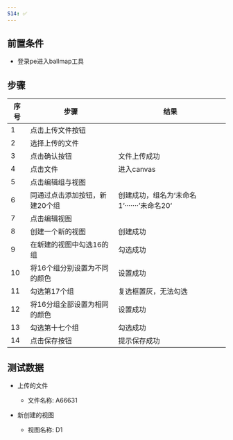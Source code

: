 ```yaml
---
S14: ✅
---
```


## 前置条件

- 登录pe进入ballmap工具

## 步骤

| 序号  | 步骤               | 结果                           |
| --- | ---------------- | ---------------------------- |
| 1   | 点击上传文件按钮         |                              |
| 2   | 选择上传的文件          |                              |
| 3   | 点击确认按钮           | 文件上传成功                       |
| 4   | 点击文件             | 进入canvas                     |
| 5   | 点击编辑组与视图         |                              |
| 6   | 同通过点击添加按钮，新建20个组 | 创建成功，组名为‘未命名1‘·······’未命名20‘ |
| 7   | 点击编辑视图           |                              |
| 8   | 创建一个新的视图         | 创建成功                         |
| 9   | 在新建的视图中勾选16的组    | 勾选成功                         |
| 10  | 将16个组分别设置为不同的颜色  | 设置成功                         |
| 11  | 勾选第17个组          | 复选框置灰，无法勾选                   |
| 12  | 将16分组全部设置为相同的颜色  | 设置成功                         |
| 13  | 勾选第十七个组          | 勾选成功                         |
| 14  | 点击保存按钮           | 提示保存成功                       |

## 测试数据

- 上传的文件
	- 文件名称: A66631

- 新创建的视图
	- 视图名称: D1
